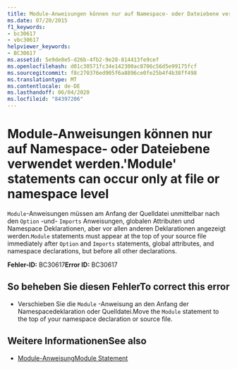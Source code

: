 ```yaml
---
title: Module-Anweisungen können nur auf Namespace- oder Dateiebene verwendet werden.
ms.date: 07/20/2015
f1_keywords:
- bc30617
- vbc30617
helpviewer_keywords:
- BC30617
ms.assetid: 5e9de8e5-d26b-4fb2-9e28-814413fe9cef
ms.openlocfilehash: d01c30571fc34e142300ac8706c56d5e99175fcf
ms.sourcegitcommit: f8c270376ed905f6a8896ce0fe25b4f4b38ff498
ms.translationtype: MT
ms.contentlocale: de-DE
ms.lasthandoff: 06/04/2020
ms.locfileid: "84397206"
---
```

# <a name="module-statements-can-occur-only-at-file-or-namespace-level"></a><span data-ttu-id="fa040-102">Module-Anweisungen können nur auf Namespace- oder Dateiebene verwendet werden.</span><span class="sxs-lookup"><span data-stu-id="fa040-102">'Module' statements can occur only at file or namespace level</span></span>
<span data-ttu-id="fa040-103">`Module`-Anweisungen müssen am Anfang der Quelldatei unmittelbar nach den `Option` -und- `Imports` Anweisungen, globalen Attributen und Namespace Deklarationen, aber vor allen anderen Deklarationen angezeigt werden.</span><span class="sxs-lookup"><span data-stu-id="fa040-103">`Module` statements must appear at the top of your source file immediately after `Option` and `Imports` statements, global attributes, and namespace declarations, but before all other declarations.</span></span>  
  
 <span data-ttu-id="fa040-104">**Fehler-ID:** BC30617</span><span class="sxs-lookup"><span data-stu-id="fa040-104">**Error ID:** BC30617</span></span>  
  
## <a name="to-correct-this-error"></a><span data-ttu-id="fa040-105">So beheben Sie diesen Fehler</span><span class="sxs-lookup"><span data-stu-id="fa040-105">To correct this error</span></span>  
  
- <span data-ttu-id="fa040-106">Verschieben Sie die `Module` -Anweisung an den Anfang der Namespacedeklaration oder Quelldatei.</span><span class="sxs-lookup"><span data-stu-id="fa040-106">Move the `Module` statement to the top of your namespace declaration or source file.</span></span>  
  
## <a name="see-also"></a><span data-ttu-id="fa040-107">Weitere Informationen</span><span class="sxs-lookup"><span data-stu-id="fa040-107">See also</span></span>

- [<span data-ttu-id="fa040-108">Module-Anweisung</span><span class="sxs-lookup"><span data-stu-id="fa040-108">Module Statement</span></span>](../statements/module-statement.md)
